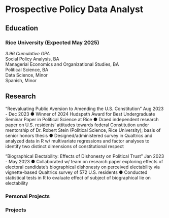 # Prospective Policy Data Analyst

## Education
### Rice University (Expected May 2025)
<i>3.96 Cumulative GPA</i><br/>
Social Policy Analysis, BA<br/>
Managerial Economics and Organizational Studies, BA<br/>
Political Science, BA<br/>
Data Science, Minor<br/>
Spanish, Minor<br/>

## Research
“Reevaluating Public Aversion to Amending the U.S. Constitution” Aug 2023 - Dec 2023
● Winner of 2024 Hudspeth Award for Best Undergraduate Seminar Paper in Political Science at Rice
● Dra ed independent research paper on U.S. residents’ attitudes towards federal Constitution under
mentorship of Dr. Robert Stein (Political Science, Rice University); basis of senior honors thesis
● Designed/administered survey in Qualtrics and analyzed data in R w/ multivariate regressions and
factor analyses to identify two distinct dimensions of constitutional respect

“Biographical Electability: Effects of Dishonesty on Political Trust” Jan 2023 - May 2023 ● Collaborated w/ team on research paper exploring effects of electoral candidate’s biographical
dishonesty on perceived electability via vignette-based Qualtrics survey of 572 U.S. residents
● Conducted statistical tests in R to evaluate effect of subject of biographical lie on electability

### Personal Projects


### Projects
